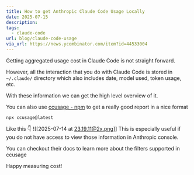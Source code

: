 ```yaml
---
title: How to get Anthropic Claude Code Usage Locally
date: 2025-07-15
description: 
tags:
  - claude-code
url: blog/claude-code-usage
via_url: https://news.ycombinator.com/item?id=44533004
---
```

Getting aggregated usage cost in Claude Code is not straight forward.

However, all the interaction that you do with Claude Code is stored in `~/.claude/` directory which also includes date, model used, token usage, etc.

With these information we can get the high level overview of it.

You can also use [ccusage - npm](https://www.npmjs.com/package/ccusage) to get a really good report in a nice format 

```shell
npx ccusage@latest
```

Like this 👇
![[2025-07-14 at 23.19.11@2x.png]]
This is especially useful if you do not have access to view those information in Anthropic console.

You can checkout their docs to learn more about the filters supported in ccusage

Happy measuring cost!


